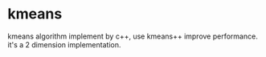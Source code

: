 # kmeans
kmeans algorithm implement by c++, use kmeans++ improve performance.
it's a 2 dimension implementation.
